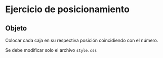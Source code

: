 # Ejercicio de posicionamiento

## Objeto

Colocar cada caja en su respectiva posición coincidiendo con el número.

Se debe modificar solo el archivo `style.css`
